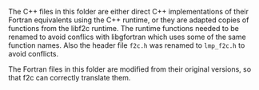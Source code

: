 The C++ files in this folder are either direct C++ implementations of
their Fortran equivalents using the C++ runtime, or they are adapted
copies of functions from the libf2c runtime.  The runtime functions
needed to be renamed to avoid conflics with libgfortran which uses
some of the same function names.  Also the header file `f2c.h` was
renamed to `lmp_f2c.h` to avoid conflicts.

The Fortran files in this folder are modified from their
original versions, so that f2c can correctly translate them.
